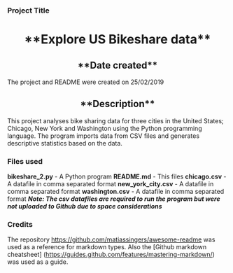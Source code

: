 ### Project Title
<h1 align="center"> **Explore US Bikeshare data**  </h1>

<h2 align="center"> **Date created** </h1>
The project and README were created on 25/02/2019

<h2 align="center"> **Description** </h2>
This project analyses bike sharing data for three cities in the United States; Chicago, New York and Washington using the Python programming language. The program imports data from CSV files and generates descriptive statistics based on the data.

### Files used
**bikeshare_2.py** - A Python program
**README.md**  - This files
**chicago.csv**  - A datafile in comma separated format
**new_york_city.csv** - A datafile in comma separated format
**washington.csv** - A datafile in comma separated format
***Note: The csv datafiles are required to run the program but were not uploaded to Github due to space considerations***

### Credits
The repository https://github.com/matiassingers/awesome-readme was used as a reference for markdown types. Also the [Github markdown cheatsheet] (https://guides.github.com/features/mastering-markdown/) was used as a guide.
